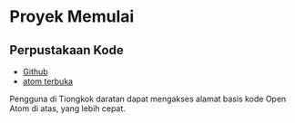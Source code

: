 # Proyek Memulai

## Perpustakaan Kode

* [Github](https://github.com/3TiSite)
* [atom terbuka](https://atomgit.com/orgs/3ti)

Pengguna di Tiongkok daratan dapat mengakses alamat basis kode Open Atom di atas, yang lebih cepat.
